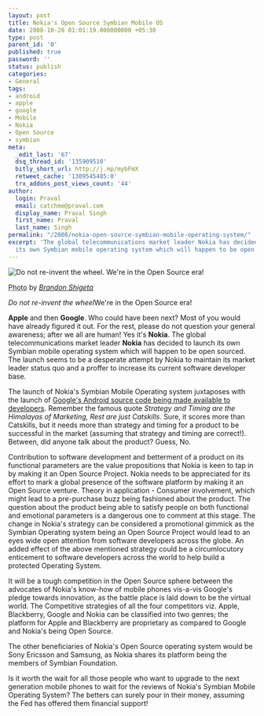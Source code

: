 ```yaml
---
layout: post
title: Nokia's Open Source Symbian Mobile OS
date: 2008-10-28 01:01:19.000000000 +05:30
type: post
parent_id: '0'
published: true
password: ''
status: publish
categories:
- General
tags:
- android
- apple
- google
- Mobile
- Nokia
- Open Source
- symbian
meta:
  _edit_last: '67'
  dsq_thread_id: '135909510'
  bitly_short_url: http://j.mp/mybFmX
  retweet_cache: '1309545485:0'
  trx_addons_post_views_count: '44'
author:
  login: Praval
  email: catchme@praval.com
  display_name: Praval Singh
  first_name: Praval
  last_name: Singh
permalink: "/2008/nokia-open-source-symbian-mobile-operating-system/"
excerpt: 'The global telecommunications market leader Nokia has decided to launch
  its own Symbian mobile operating system which will happen to be open sourced. '
---
```

<div class="figure"><img src="{{ site.baseurl }}/assets/2008/10/why-innovate.jpg" alt="Do not re-invent the wheel. We're in the Open Source era!" />
<p class="credit"><abbr class="type" title="Photograph">Photo</abbr> by <cite><a href="http://www.flickr.com/photos/brandonshigeta/1473133645/">Brandon Shigeta</a></cite></p>
<p class="caption"><em class="title">Do not re-invent the wheel</em>We're in the Open Source era!</p>
</div>
<p><!--more--></p>
<p><strong>Apple</strong> and then <strong>Google</strong>. Who could have been next? Most of you would have already figured it out. For the rest, please do not question your general awareness; after we all are human! Yes it's <strong>Nokia</strong>. The global telecommunications market leader <strong>Nokia</strong> has decided to launch its own Symbian mobile operating system which will happen to be open sourced. The launch seems to be a desperate attempt by Nokia to maintain its market leader status quo and a proffer to increase its current software developer base. </p>
<p>The launch of Nokia's Symbian Mobile Operating system juxtaposes with the launch of <a href="http://source.android.com/posts/opensource">Google's Android source code being made available to developers</a>. Remember the famous quote <em>Strategy and Timing are the Himalayas of Marketing, Rest are just Catskills</em>. Sure, it scores more than Catskills, but it needs more than strategy and timing for a product to be successful in the market (assuming that strategy and timing are correct!). Between, did anyone talk about the product? Guess, No.  </p>
<p>Contribution to software development and betterment of a product on its functional parameters are the value propositions that Nokia is keen to tap in by making it an Open Source Project. Nokia needs to be appreciated for its effort to mark a global presence of the software platform by making it an Open Source venture.  Theory in application - Consumer involvement, which might lead to a pre-purchase buzz being fashioned about the product. The question about the product being able to satisfy people on both functional and emotional parameters is a dangerous one to comment at this stage. The change in Nokia's strategy can be considered a promotional gimmick as the Symbian Operating system being an Open Source Project would lead to an eyes wide open attention from software developers across the globe. An added effect of the above mentioned strategy could be a circumlocutory enticement to software developers across the world to help build a protected Operating System.</p>
<p>It will be a tough competition in the Open Source sphere between the advocates of Nokia's know-how of mobile phones vis-a-vis Google's pledge towards innovation, as the battle place is laid down to be the virtual world. The Competitive strategies of all the four competitors viz. Apple, Blackberry, Google and Nokia can be classified into two genres; the platform for Apple and Blackberry are proprietary as compared to Google and Nokia's being Open Source.</p>
<p>The other beneficiaries of Nokia's Open Source operating system would be Sony Ericsson and Samsung, as Nokia shares its platform being the members of Symbian Foundation. </p>
<p>Is it worth the wait for all those people who want to upgrade to the next generation mobile phones to wait for the reviews of Nokia's Symbian Mobile Operating System? The betters can surely pour in their money, assuming the Fed has offered them financial support!</p>
